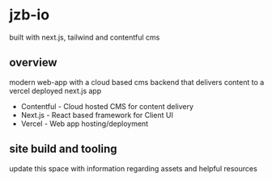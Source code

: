 # jzb-io
built with next.js, tailwind and contentful cms

## overview 
modern web-app with a cloud based cms backend that delivers content to a vercel deployed next.js app
* Contentful - Cloud hosted CMS for content delivery
* Next.js - React based framework for Client UI 
* Vercel - Web app hosting/deployment 

## site build and tooling
update this space with information regarding assets and helpful resources 
